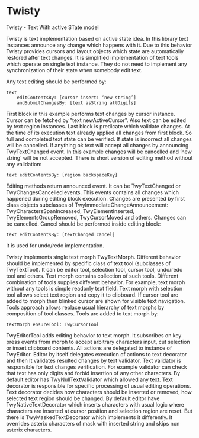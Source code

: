# Twisty
Twisty - Text With actIve STate model

Twisty is text implementation based on active state idea. In this library text instances announce any change which happens with it. Due to this behavior Twisty provides cursors and layout objects which state are automatically restored after text changes. It is simplified implementation of text tools which operate on single text instance. They do not need to implement any synchronization of their state when somebody edit text.

Any text editing should be performed by:

```Smalltalk
text 
    editContentsBy: [cursor insert: ‘new string’] 
    andSubmitChangesBy: [text asString allDigits]
```

First block in this example performs text changes by cursor instance. Cursor can be fetched by "text newActiveCursor". Also text can be edited by text region instances. Last block is predicate which validate changes. At the time of its execution text already applied all changes from first block. So full and completed text state can be verified. If state is incorrect all changes will be cancelled. If anything ok text will accept all changes by announcing TwyTextChanged event. In this example changes will be cancelled and ’new string’ will be not accepted. There is short version of editing method without any validation:

```Smalltalk
text editContentsBy: [region backspaceKey]
```

Editing methods return announced event. It can be TwyTextChanged or TwyChangesCancelled events. This events contains all changes which happened during editing block execution. Changes are presented by first class objects subclasses of TwyImmediateChangeAnnouncement: TwyCharactersSpanIncreased, TwyElementInserted, TwyElementsGroupRemoved, TwyCursorMoved and others. Changes can be cancelled. Cancel should be performed inside editing block:

```Smalltalk
text editContentsBy: [textChanged cancel]
```

It is used for undo/redo implementation.

Twisty implements single text morph TwyTextMorph. Different behavior should be implemented by specific class of text tool (subclasses of TwyTextTool). It can be editor tool, selection tool, cursor tool, undo/redo tool and others. Text morph contains collection of such tools. Different combination of tools supplies different behavior. For example, text morph without any tools is simple readonly text field. Text morph with selection tool allows select text region and copy it to clipboard. If cursor tool are added to morph then blinked cursor are shown for visible text navigation. Tools approach allows replace usual hierarchy of text morphs by composition of tool classes. Tools are added to text morph by:

```Smalltalk
textMorph ensureTool: TwyCursorTool
```

TwyEditorTool adds editing behavior to text morph. It subscribes on key press events from morph to accept arbitrary characters input, cut selection or insert clipboard contents. All actions are delegated to instance of TwyEditor. Editor by itself delegates execution of actions to text decorator and then It validates resulted changes by text validator. Text validator is responsible for text changes verification. For example validator can check that text has only digits and forbid insertion of any other characters. By default editor has TwyNullTextValidator which allowed any text. Text decorator is responsible for specific processing of usual editing operations. Text decorator decides how characters should be inserted or removed, how selected text region should be changed. By default editor have TwyNativeTextDecorator which inserts characters with usual logic where characters are inserted at cursor position and selection region are reset. But there is TwyMaskedTextDecorator which implements it differently. It overrides asterix characters of mask with inserted string and skips non asterix characters.
